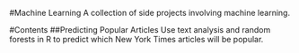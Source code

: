 #Machine Learning
A collection of side projects involving machine learning.

#Contents
##Predicting Popular Articles
Use text analysis and random forests in R to predict which New York Times articles will be popular. 

